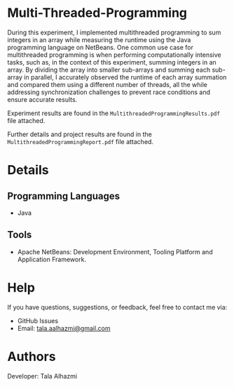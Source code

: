 # Multi-Threaded-Programming
During this experiment, I implemented multithreaded programming to sum integers in an array while measuring the runtime using the Java programming language on NetBeans.
One common use case for multithreaded programming is when performing computationally intensive tasks, such as, in the context of this experiment, summing integers in an array. By dividing the array into smaller sub-arrays and summing each sub-array in parallel, I accurately observed the runtime of each array summation and compared them using a different number of threads, all the while addressing synchronization challenges to prevent race conditions and ensure accurate results.

Experiment results are found in the `MultithreadedProgrammingResults.pdf` file attached.

Further details and project results are found in the `MultithreadedProgrammingReport.pdf` file attached.

# Details
Programming Languages
-----
- Java

Tools
-----
- Apache NetBeans: Development Environment, Tooling Platform and Application Framework.

# Help
If you have questions, suggestions, or feedback, feel free to contact me via:

- GitHub Issues
- Email: tala.aalhazmi@gmail.com
  
# Authors
Developer: Tala Alhazmi
